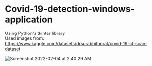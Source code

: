 # Covid-19-detection-windows-application
Using Python's tkinter library\
Used images from: https://www.kaggle.com/datasets/drsurabhithorat/covid-19-ct-scan-dataset

![Screenshot 2022-02-04 at 2 40 29 AM](https://github.com/Mahdi800/Covid-19-detection-windows-application-/assets/57752472/b78f2204-740d-4ffd-849b-6a5208b05fe2)

